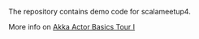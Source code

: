 The repository contains demo code for scalameetup4.

More info on [Akka Actor Basics Tour I](https://github.com/kasonchan/scalameetups/blob/master/scalameetup4-slides/README.md)

